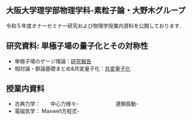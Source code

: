 ## 大阪大学理学部物理学科-素粒子論・大野木グループ

令和５年度オナーセミナー研究および物理学授業内資料を公開しております．

## 研究資料: 単極子場の量子化とその対称性
* 単極子場のゲージ理論：[研究報告](https://github.com/Het0710/Het0710.github.io/blob/main/present.pdf)
* 相対論・群論基礎まとめ&共変量子化：[共変量子化](https://github.com/Het0710/Het0710.github.io/blob/main/Onor2023.pdf)


## 授業内資料
* 古典力学：　　中心力様々- 
  　　　　　　　連鎖振動-
  　　　　　　　
* 電磁気学：   Maxwell方程式-
  
